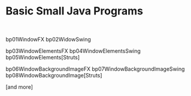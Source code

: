 ﻿# Basic Small Java Programs

<br>

bp01WindowFX
bp02WidowSwing

bp03WindowElementsFX
bp04WindowElementsSwing
bp05WindowElements[Struts]

bp06WindowBackgroundImageFX
bp07WindowBackgroundImageSwing
bp08WindowBackgroundImage[Struts]


[and more]